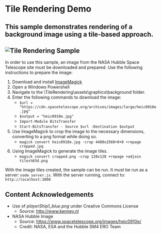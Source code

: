 # Tile Rendering Demo

This sample demonstrates rendering of a background image using a tile-based approach.
---
![Tile Rendering Sample](https://github.com/ProfPorkins/GameTech/blob/master/JavaScript/TileRendering/Tile-Rendering.png "")
---

In order to use this sample, an image from the NASA Hubble Space Telescope site must be downloaded and prepared.  Use the following instructions to prepare the image:
1. Download and install [ImageMagick](http://www.imagemagick.org/script/index.php)
2. Open a Windows Powershell
3. Navigate to the \TileRendering\assets\graphics\background folder.
4. Enter the following commands to download the image:
   * `$url = "https://cdn.spacetelescope.org/archives/images/large/heic0910e.jpg"`
   * `$output = "heic0910e.jpg"`
   * `Import-Module BitsTransfer`
   * `Start-BitsTransfer - Source $url -Destination $output`
5. Use ImageMagick to crop the image to the necessary dimensions, converting to a png format while doing so.
   * `magick convert heic0910e.jpg -crop 4480x2560+0+0 +repage cropped.jpg`
6. Using ImageMagick to generate the image tiles.
   * `magick convert cropped.png -crop 128x128 +repage +adjoin tiles%03d.png`

With the image tiles created, the sample can be run.  It must be run as a server: `node server.js`.  With the server running, connect to: `http://localhost:3000`


## Content Acknowledgements

* Use of *playerShip1_blue.png* under Creative Commons License
  * Source: http://www.kenney.nl
* NASA Hubble Image
  * Source: https://www.spacetelescope.org/images/heic0910e/
  * Credit: NASA, ESA and the Hubble SM4 ERO Team
